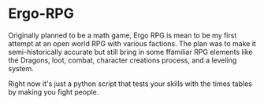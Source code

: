 # Ergo-RPG
Originally planned to be a math game, Ergo RPG is mean to be my first attempt at an open world RPG with various factions.
The plan was to make it semi-historically accurate but still bring in some ffamiliar RPG elements like the Dragons, loot, combat, character creations process, and a leveling system.

Right now it's just a python script that tests your skills with the times tables by making you fight people.
